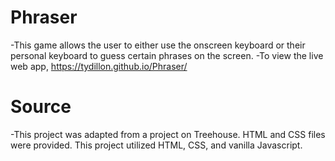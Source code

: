 # Phraser

-This game allows the user to either use the onscreen keyboard or their personal keyboard to guess certain phrases on the screen. 
-To view the live web app, https://tydillon.github.io/Phraser/

# Source

-This project was adapted from a project on Treehouse. HTML and CSS files were provided.  This project utilized HTML, CSS, and vanilla Javascript.